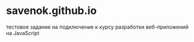 # savenok.github.io
тестовое задание на подключение к курсу разработки веб-приложений на JavaScript
